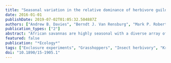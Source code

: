 ```yaml
---
title: "Seasonal variation in the relative dominance of herbivore guilds in an African savanna"
date: 2016-01-01
publishDate: 2019-07-02T01:05:32.504887Z
authors: ["Andrew B. Davies", "Berndt J. Van Rensburg", "Mark P. Robertson", "Shaun R. Levick", "Gregory P. Asner", "Catherine L. Parr"]
publication_types: ["2"]
abstract: "African savannas are highly seasonal with a diverse array of both mammalian and invertebrate herbivores, yet herbivory studies have focused almost exclusively on mammals. We conducted a two-year exclosure experiment in South Africa's Kruger National Park to measure the relative impact of these two groups of herbivores on grass removal at both highly productive patches (termite mounds) and in the less productive savanna matrix. Invertebrate and mammalian herbivory was greater on termite mounds, but the relative importance of each group changed over time. Mammalian offtake was higher than invertebrates in the dry season, but can be eclipsed by invertebrates during the wet season when this group is more active. Our results demonstrate that invertebrates play a substantial role in savanna herbivory and should not be disregarded in attempts to understand the impacts of herbivory on ecosystems. This article is protected by copyright. All rights reserved."
featured: false
publication: "*Ecology*"
tags: ["Exclosure experiments", "Grasshoppers", "Insect herbivory", "Kruger national park", "Macrotermes", "Nutrients"]
doi: "10.1890/15-1905.1"
---
```


